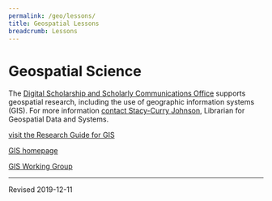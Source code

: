 ```yaml
---
permalink: /geo/lessons/
title: Geospatial Lessons
breadcrumb: Lessons
---
```


# Geospatial Science

The [Digital Scholarship and Scholarly Communications Office](https://www.library.vanderbilt.edu/scholarly/) supports geospatial research, including the use of geographic information systems (GIS).  For more information [contact Stacy-Curry Johnson](mailto:stacy.e.curry@vanderbilt.edu), Librarian for Geospatial Data and Systems.

[visit the Research Guide for GIS](http://researchguides.library.vanderbilt.edu/content.php?pid=45375&sid=3244601)

[GIS homepage](gis/)

[GIS Working Group](https://sites.google.com/view/vugis/home)

----
Revised 2019-12-11